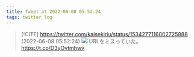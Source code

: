 ```yaml
---
title: Tweet at 2022-06-08 05:52:24
tags: twitter_log
---
```


> [!CITE] https://twitter.com/kaisekiriu/status/1534277116002725888 (2022-06-08 05:52:24)
> ![](https://twitter.com/kaisekiriu/status/1534277116002725888)
> URLをミスっていた。
> https://t.co/D3yOvtmhwv
